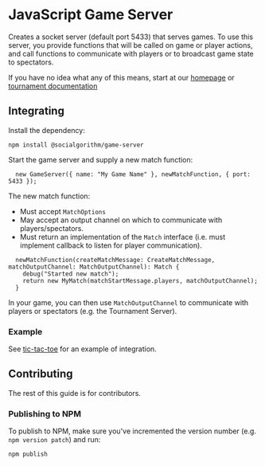 # JavaScript Game Server

Creates a socket server (default port 5433) that serves games. To use this server, you provide functions that will be called on game or player actions, and call functions to communicate with players or to broadcast game state to spectators.

If you have no idea what any of this means, start at our [homepage](https://socialgorithm.org/) or [tournament documentation](https://socialgorithm.org/docs)

## Integrating

Install the dependency:

`npm install @socialgorithm/game-server`

Start the game server and supply a new match function:

```
  new GameServer({ name: "My Game Name" }, newMatchFunction, { port: 5433 });
```

The new match function:

* Must accept `MatchOptions`
* May accept an output channel on which to communicate with players/spectators. 
* Must return an implementation of the `Match` interface (i.e. must implement callback to listen for player communication).

```
  newMatchFunction(createMatchMessage: CreateMatchMessage, matchOutputChannel: MatchOutputChannel): Match {
    debug("Started new match");
    return new MyMatch(matchStartMessage.players, matchOutputChannel);
  }
```

In your game, you can then use `MatchOutputChannel` to communicate with players or spectators (e.g. the Tournament Server). 

### Example

See [tic-tac-toe](https://github.com/socialgorithm/tic-tac-toe) for an example of integration.

## Contributing

The rest of this guide is for contributors.

### Publishing to NPM

To publish to NPM, make sure you've incremented the version number (e.g. `npm version patch`) and run:

```
npm publish
```
